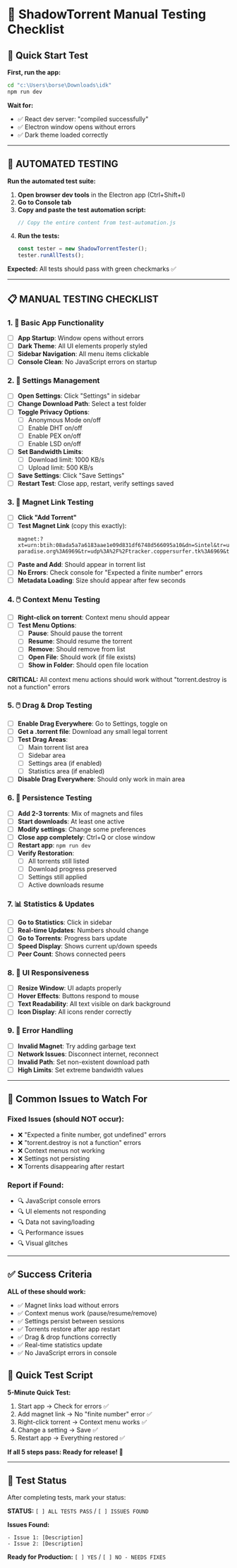 # 🔧 ShadowTorrent Manual Testing Checklist

## 🚀 **Quick Start Test**

**First, run the app:**
```bash
cd "c:\Users\borse\Downloads\idk"
npm run dev
```

**Wait for:**
- ✅ React dev server: "compiled successfully"
- ✅ Electron window opens without errors
- ✅ Dark theme loaded correctly

---

## 🧪 **AUTOMATED TESTING**

**Run the automated test suite:**

1. **Open browser dev tools** in the Electron app (Ctrl+Shift+I)
2. **Go to Console tab**
3. **Copy and paste the test automation script:**
   ```javascript
   // Copy the entire content from test-automation.js
   ```
4. **Run the tests:**
   ```javascript
   const tester = new ShadowTorrentTester();
   tester.runAllTests();
   ```

**Expected:** All tests should pass with green checkmarks ✅

---

## 📋 **MANUAL TESTING CHECKLIST**

### **1. 🎯 Basic App Functionality**
- [ ] **App Startup**: Window opens without errors
- [ ] **Dark Theme**: All UI elements properly styled
- [ ] **Sidebar Navigation**: All menu items clickable
- [ ] **Console Clean**: No JavaScript errors on startup

### **2. 🔧 Settings Management**
- [ ] **Open Settings**: Click "Settings" in sidebar
- [ ] **Change Download Path**: Select a test folder
- [ ] **Toggle Privacy Options**:
  - [ ] Anonymous Mode on/off
  - [ ] Enable DHT on/off
  - [ ] Enable PEX on/off
  - [ ] Enable LSD on/off
- [ ] **Set Bandwidth Limits**:
  - [ ] Download limit: 1000 KB/s
  - [ ] Upload limit: 500 KB/s
- [ ] **Save Settings**: Click "Save Settings"
- [ ] **Restart Test**: Close app, restart, verify settings saved

### **3. 🧲 Magnet Link Testing**
- [ ] **Click "Add Torrent"**
- [ ] **Test Magnet Link** (copy this exactly):
  ```
  magnet:?xt=urn:btih:08ada5a7a6183aae1e09d831df6748d566095a10&dn=Sintel&tr=udp%3A%2F%2Ftracker.leechers-paradise.org%3A6969&tr=udp%3A%2F%2Ftracker.coppersurfer.tk%3A6969&tr=udp%3A%2F%2Ftracker.opentrackr.org%3A1337
  ```
- [ ] **Paste and Add**: Should appear in torrent list
- [ ] **No Errors**: Check console for "Expected a finite number" errors
- [ ] **Metadata Loading**: Size should appear after few seconds

### **4. 🖱️ Context Menu Testing**
- [ ] **Right-click on torrent**: Context menu should appear
- [ ] **Test Menu Options**:
  - [ ] **Pause**: Should pause the torrent
  - [ ] **Resume**: Should resume the torrent
  - [ ] **Remove**: Should remove from list
  - [ ] **Open File**: Should work (if file exists)
  - [ ] **Show in Folder**: Should open file location

**CRITICAL:** All context menu actions should work without "torrent.destroy is not a function" errors

### **5. 🖱️ Drag & Drop Testing**
- [ ] **Enable Drag Everywhere**: Go to Settings, toggle on
- [ ] **Get a .torrent file**: Download any small legal torrent
- [ ] **Test Drag Areas**:
  - [ ] Main torrent list area
  - [ ] Sidebar area
  - [ ] Settings area (if enabled)
  - [ ] Statistics area (if enabled)
- [ ] **Disable Drag Everywhere**: Should only work in main area

### **6. 💾 Persistence Testing**
- [ ] **Add 2-3 torrents**: Mix of magnets and files
- [ ] **Start downloads**: At least one active
- [ ] **Modify settings**: Change some preferences
- [ ] **Close app completely**: Ctrl+Q or close window
- [ ] **Restart app**: `npm run dev`
- [ ] **Verify Restoration**:
  - [ ] All torrents still listed
  - [ ] Download progress preserved
  - [ ] Settings still applied
  - [ ] Active downloads resume

### **7. 📊 Statistics & Updates**
- [ ] **Go to Statistics**: Click in sidebar
- [ ] **Real-time Updates**: Numbers should change
- [ ] **Go to Torrents**: Progress bars update
- [ ] **Speed Display**: Shows current up/down speeds
- [ ] **Peer Count**: Shows connected peers

### **8. 🎨 UI Responsiveness**
- [ ] **Resize Window**: UI adapts properly
- [ ] **Hover Effects**: Buttons respond to mouse
- [ ] **Text Readability**: All text visible on dark background
- [ ] **Icon Display**: All icons render correctly

### **9. 🚨 Error Handling**
- [ ] **Invalid Magnet**: Try adding garbage text
- [ ] **Network Issues**: Disconnect internet, reconnect
- [ ] **Invalid Path**: Set non-existent download path
- [ ] **High Limits**: Set extreme bandwidth values

---

## 🐛 **Common Issues to Watch For**

### **Fixed Issues** (should NOT occur):
- ❌ "Expected a finite number, got undefined" errors
- ❌ "torrent.destroy is not a function" errors
- ❌ Context menus not working
- ❌ Settings not persisting
- ❌ Torrents disappearing after restart

### **Report if Found**:
- 🔍 JavaScript console errors
- 🔍 UI elements not responding
- 🔍 Data not saving/loading
- 🔍 Performance issues
- 🔍 Visual glitches

---

## ✅ **Success Criteria**

**ALL of these should work:**
- ✅ Magnet links load without errors
- ✅ Context menus work (pause/resume/remove)
- ✅ Settings persist between sessions
- ✅ Torrents restore after app restart
- ✅ Drag & drop functions correctly
- ✅ Real-time statistics update
- ✅ No JavaScript errors in console

## 📝 **Quick Test Script**

**5-Minute Quick Test:**
1. Start app → Check for errors ✅
2. Add magnet link → No "finite number" error ✅
3. Right-click torrent → Context menu works ✅
4. Change a setting → Save ✅
5. Restart app → Everything restored ✅

**If all 5 steps pass: Ready for release! 🚀**

---

## 🚦 **Test Status**

After completing tests, mark your status:

**STATUS:** `[ ] ALL TESTS PASS` / `[ ] ISSUES FOUND`

**Issues Found:**
```
- Issue 1: [Description]
- Issue 2: [Description]
```

**Ready for Production:** `[ ] YES` / `[ ] NO - NEEDS FIXES`
